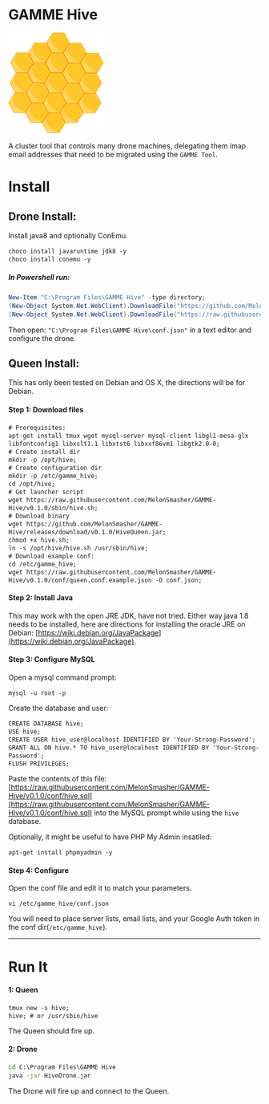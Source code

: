 # GAMME Hive

![Hive](https://raw.githubusercontent.com/MelonSmasher/GAMME-Hive/master/hive.png)

A cluster tool that controls many drone machines, delegating them imap email addresses that need to be migrated using the `GAMME Tool`.


# Install

## Drone Install:

Install java8 and optionally ConEmu.

```shell
choco install javaruntime jdk8 -y
choco install conemu -y
```

##### In Powershell run:

```powershell
New-Item "C:\Program Files\GAMME Hive" -type directory;
(New-Object System.Net.WebClient).DownloadFile("https://github.com/MelonSmasher/GAMME-Hive/releases/download/v0.1.0/HiveDrone.jar", "C:\Program Files\GAMME Hive\HiveDrone.jar");
(New-Object System.Net.WebClient).DownloadFile("https://raw.githubusercontent.com/MelonSmasher/GAMME-Hive/v0.1.0/conf/drone.conf.example.json", "C:\Program Files\GAMME Hive\conf.json");
```

Then open: `"C:\Program Files\GAMME Hive\conf.json"` in a text editor and configure the drone.

## Queen Install:

This has only been tested on Debian and OS X, the directions will be for Debian.

#### Step 1: Download files

```shell
# Prerequisites:
apt-get install tmux wget mysql-server mysql-client libgl1-mesa-glx libfontconfig1 libxslt1.1 libxtst6 libxxf86vm1 libgtk2.0-0;
# Create install dir
mkdir -p /opt/hive;
# Create configuration dir
mkdir -p /etc/gamme_hive;
cd /opt/hive;
# Get launcher script
wget https://raw.githubusercontent.com/MelonSmasher/GAMME-Hive/v0.1.0/sbin/hive.sh;
# Download binary
wget https://github.com/MelonSmasher/GAMME-Hive/releases/download/v0.1.0/HiveQueen.jar;
chmod +x hive.sh;
ln -s /opt/hive/hive.sh /usr/sbin/hive;
# Download example conf:
cd /etc/gamme_hive;
wget https://raw.githubusercontent.com/MelonSmasher/GAMME-Hive/v0.1.0/conf/queen.conf.example.json -O conf.json;
```

#### Step 2: Install Java

This may work with the open JRE JDK, have not tried. Either way java 1.8 needs to be installed, here are directions for installing the oracle JRE on Debian: [https://wiki.debian.org/JavaPackage](https://wiki.debian.org/JavaPackage).

#### Step 3: Configure MySQL

Open a mysql command prompt:

```shell
mysql -u root -p
```

Create the database and user:

```mysql
CREATE DATABASE hive;
USE hive;
CREATE USER hive_user@localhost IDENTIFIED BY 'Your-Strong-Password';
GRANT ALL ON hive.* TO hive_user@localhost IDENTIFIED BY 'Your-Strong-Password';
FLUSH PRIVILEGES;
```

Paste the contents of this file: [https://raw.githubusercontent.com/MelonSmasher/GAMME-Hive/v0.1.0/conf/hive.sql](https://raw.githubusercontent.com/MelonSmasher/GAMME-Hive/v0.1.0/conf/hive.sql) into the MySQL prompt while using the `hive` database.

Optionally, it might be useful to have PHP My Admin insatlled:

```shell
apt-get install phpmyadmin -y
```

#### Step 4: Configure

Open the conf file and edit it to match your parameters.

```shell
vi /etc/gamme_hive/conf.json
```

You will need to place server lists, email lists, and your Google Auth token in the conf dir(`/etc/gamme_hive`).


---

# Run It

#### 1: Queen

```shell
tmux new -s hive;
hive; # or /usr/sbin/hive
```

The Queen should fire up.

#### 2: Drone

```cmd
cd C:\Program Files\GAMME Hive
java -jar HiveDrone.jar
```

The Drone will fire up and connect to the Queen.
